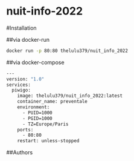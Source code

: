 # nuit-info-2022

#Installation

##via docker-run

  ```sh
  docker run -p 80:80 thelulu379/nuit_info_2022
  ```

##via docker-compose

  ```sh
  ---
  version: "1.0"
  services:
    piwigo:
      image: thelulu379/nuit_info_2022:latest
      container_name: preventale
      environment:
        - PUID=1000
        - PGID=1000
        - TZ=Europe/Paris
      ports:
        - 80:80
      restart: unless-stopped
  ```


##Authors
